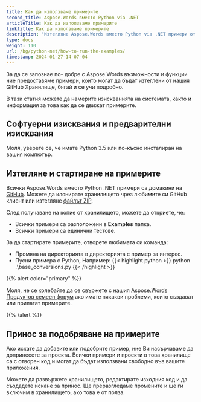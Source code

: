 ```yaml
---
title: Как да използваме примерите
second_title: Aspose.Words вместо Python via .NET
articleTitle: Как да използваме примерите
linktitle: Как да използваме примерите
description: "Изтегляне Aspose.Words вместо Python via .NET примери от нашия GitHub хранилище и се научите как да ги управлявате, за да станете по-запознати с Aspose.Words възможности и характеристики."
type: docs
weight: 110
url: /bg/python-net/how-to-run-the-examples/
timestamp: 2024-01-27-14-07-04
---
```


За да се запознае по- добре с Aspose.Words възможности и функции ние предоставяме примери, които могат да бъдат изтеглени от нашия GitHub Хранилище, бягай и се учи подробно.

В тази статия можете да намерите изискванията на системата, както и информация за това как да се движат примерите.

## Софтуерни изисквания и предварителни изисквания

Моля, уверете се, че имате Python 3.5 или по-късно инсталиран на вашия компютър.

## Изтегляне и стартиране на примерите

Всички Aspose.Words вместо Python .NET примери са домакини на [GitHub](https://github.com/aspose-words/Aspose.Words-for-Python-via-.NET). Можете да клонирате хранилището чрез любимите си GitHub клиент или изтегляне [файлът ZIP](https://github.com/aspose-words/Aspose.Words-for-Python-via-.NET/archive/master.zip).

След получаване на копие от хранилището, можете да откриете, че:

- Всички примери са разположени в **Examples** папка.
- Всички примери са единични тестове.

За да стартирате примерите, отворете любимата си команда:

- Промяна на директорията в директорията с пример за интерес.
- Пусни примера с Python, Например:
{{< highlight python >}}
python .\base_conversions.py
{{< /highlight >}}

{{% alert color="primary" %}}

Моля, не се колебайте да се свържете с нашия [Aspose.Words Продуктов семеен форум](https://forum.aspose.com/c/words/8) ако имате някакви проблеми, които създават или прилагат примерите.

{{% /alert %}}

## Принос за подобряване на примерите

Ако искате да добавите или подобрите пример, ние Ви насърчаваме да допринесете за проекта. Всички примери и проекти в това хранилище са с отворен код и могат да бъдат използвани свободно във вашите приложения.

Можете да развържете хранилището, редактирате изходния код и да създадете искане за принос. Ще преразгледаме промените и ще ги включим в хранилището, ако това е от полза.
